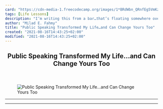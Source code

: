 ```yaml
---
card: "https://cdn-media-1.freecodecamp.org/images/1*BRdWbn_QRnfEg5VmKzj1dg.jpeg"
tags: [Life Lessons]
description: "I’m writing this from a bar…that’s floating somewhere over Gr"
author: "Milad E. Fahmy"
title: "Public Speaking Transformed My Life…and Can Change Yours Too"
created: "2021-08-16T14:43:25+02:00"
modified: "2021-08-16T14:43:25+02:00"
---
```

<div class="site-wrapper">
<main id="site-main" class="site-main outer">
<div class="inner">
<article class="post-full post tag-life-lessons tag-inspiration tag-self-improvement tag-software-development tag-public-speaking ">
<header class="post-full-header">
<h1 class="post-full-title">Public Speaking Transformed My Life…and Can Change Yours Too</h1>
</header>
<figure class="post-full-image">
<picture>
<source media="(max-width: 700px)" sizes="1px" srcset="data:image/gif;base64,R0lGODlhAQABAIAAAAAAAP///yH5BAEAAAAALAAAAAABAAEAAAIBRAA7 1w">
<source media="(min-width: 701px)" sizes="(max-width: 800px) 400px,
(max-width: 1170px) 700px,
1400px" srcset="https://cdn-media-1.freecodecamp.org/images/1*BRdWbn_QRnfEg5VmKzj1dg.jpeg 300w,
https://cdn-media-1.freecodecamp.org/images/1*BRdWbn_QRnfEg5VmKzj1dg.jpeg 600w,
https://cdn-media-1.freecodecamp.org/images/1*BRdWbn_QRnfEg5VmKzj1dg.jpeg 1000w,
https://cdn-media-1.freecodecamp.org/images/1*BRdWbn_QRnfEg5VmKzj1dg.jpeg 2000w">
<img onerror="this.style.display='none'" src="https://cdn-media-1.freecodecamp.org/images/1*BRdWbn_QRnfEg5VmKzj1dg.jpeg" alt="Public Speaking Transformed My Life…and Can Change Yours Too">
</picture>
</figure>
<section class="post-full-content">
<div class="post-content">
</div>
<hr>
<hr>
</section>
</article>
</div>
</main>
</div>
<!-- Google Tag Manager (noscript) -->
<!-- End Google Tag Manager (noscript) -->
